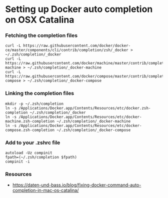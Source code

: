 # Setting up Docker auto completion on OSX Catalina


### Fetching the completion files

```
curl -L https://raw.githubusercontent.com/docker/docker-ce/master/components/cli/contrib/completion/zsh/_docker > ~/.zsh/completion/_docker
curl -L https://raw.githubusercontent.com/docker/machine/master/contrib/completion/zsh/_docker-machine > ~/.zsh/completion/_docker-machine
curl -L https://raw.githubusercontent.com/docker/compose/master/contrib/completion/zsh/_docker-compose > ~/.zsh/completion/_docker-compose
```

### Linking the completion files

```
mkdir -p ~/.zsh/completion
ln -s /Applications/Docker.app/Contents/Resources/etc/docker.zsh-completion ~/.zsh/completion/_docker
ln -s /Applications/Docker.app/Contents/Resources/etc/docker-machine.zsh-completion ~/.zsh/completion/_docker-machine
ln -s /Applications/Docker.app/Contents/Resources/etc/docker-compose.zsh-completion ~/.zsh/completion/_docker-compose
```

### Add to your .zshrc file

```
autoload -Uz compinit
fpath=(~/.zsh/completion $fpath)
compinit -i
```

### Resources
* https://daten-und-bass.io/blog/fixing-docker-command-auto-completion-in-mac-os-catalina/
